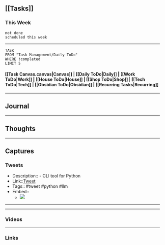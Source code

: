 ## [[Tasks]]

### This Week

```tasks
not done
scheduled this week
```

---
```dataview
TASK
FROM "Task Management/Daily ToDo"
WHERE !completed
LIMIT 5
```


#### [[Task Canvas.canvas|Canvas]] | [[Daily ToDo|Daily]] | [[Work ToDo|Work]] |  [[House ToDo|House]] |  [[Shop ToDo|Shop]] | [[Tech ToDo|Tech]] | [[Obsidian ToDo|Obsidian]] | [[Recurring Tasks|Recurring]] 
---
## Journal

---
## Thoughts

---
## Captures

### Tweets
- Description:: - CLI tool for Python 
- Link::[Tweet](https://twitter.com/nicolas_ouporov/status/1722293094752628986?t=ZHFLWTLBwKQg4iYeqChT_Q&s=19)
- Tags:: #tweet #python #llm 
- Embed:: 
	- ![](https://twitter.com/nicolas_ouporov/status/1722293094752628986?t=ZHFLWTLBwKQg4iYeqChT_Q&s=19)

 --- 

---
### Videos

---
### Links



